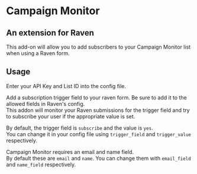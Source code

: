 # Campaign Monitor
## An extension for Raven

This add-on will allow you to add subscribers to your Campaign Monitor list when using a Raven form.

## Usage

Enter your API Key and List ID into the config file.

Add a subscription trigger field to your raven form. Be sure to add it to the allowed fields in Raven's config.  
This addon will monitor your Raven submissions for the trigger field and try to subscribe your user if the appropriate value is set.

By default, the trigger field is `subscribe` and the value is `yes`.   
You can change it in your config file using `trigger_field` and `trigger_value` respectively.

Campaign Monitor requires an email and name field.  
By default these are `email` and `name`. You can change them with `email_field` and `name_field` respectively.